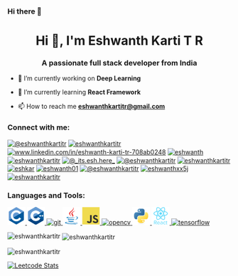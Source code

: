 ### Hi there 👋

<h1 align="center">Hi 👋, I'm Eshwanth Karti T R</h1>
<h3 align="center">A passionate full stack developer from India</h3>


- 🔭 I’m currently working on **Deep Learning**

- 🌱 I’m currently learning **React Framework**

- 📫 How to reach me **eshwanthkartitr@gmail.com**

<h3 align="left">Connect with me:</h3>
<p align="left">
<a href="https://codepen.io/@eshwanthkartitr" target="blank"><img align="center" src="https://raw.githubusercontent.com/rahuldkjain/github-profile-readme-generator/master/src/images/icons/Social/codepen.svg" alt="@eshwanthkartitr" height="30" width="40" /></a>
<a href="https://dev.to/eshwanthkartitr" target="blank"><img align="center" src="https://raw.githubusercontent.com/rahuldkjain/github-profile-readme-generator/master/src/images/icons/Social/devto.svg" alt="eshwanthkartitr" height="30" width="40" /></a>
<a href="https://linkedin.com/in/www.linkedin.com/in/eshwanth-karti-tr-708ab0248" target="blank"><img align="center" src="https://raw.githubusercontent.com/rahuldkjain/github-profile-readme-generator/master/src/images/icons/Social/linked-in-alt.svg" alt="www.linkedin.com/in/eshwanth-karti-tr-708ab0248" height="30" width="40" /></a>
<a href="https://stackoverflow.com/users/eshwanth" target="blank"><img align="center" src="https://raw.githubusercontent.com/rahuldkjain/github-profile-readme-generator/master/src/images/icons/Social/stack-overflow.svg" alt="eshwanth" height="30" width="40" /></a>
<a href="https://codesandbox.com/eshwanthkartitr" target="blank"><img align="center" src="https://raw.githubusercontent.com/rahuldkjain/github-profile-readme-generator/master/src/images/icons/Social/codesandbox.svg" alt="eshwanthkartitr" height="30" width="40" /></a>
<a href="https://instagram.com/@_its.esh.here_" target="blank"><img align="center" src="https://raw.githubusercontent.com/rahuldkjain/github-profile-readme-generator/master/src/images/icons/Social/instagram.svg" alt="@_its.esh.here_" height="30" width="40" /></a>
<a href="https://medium.com/@eshwanthkartitr" target="blank"><img align="center" src="https://raw.githubusercontent.com/rahuldkjain/github-profile-readme-generator/master/src/images/icons/Social/medium.svg" alt="@eshwanthkartitr" height="30" width="40" /></a>
<a href="https://www.hackerrank.com/eshwanthkartitr" target="blank"><img align="center" src="https://raw.githubusercontent.com/rahuldkjain/github-profile-readme-generator/master/src/images/icons/Social/hackerrank.svg" alt="eshwanthkartitr" height="30" width="40" /></a>
<a href="https://codeforces.com/profile/eshkar" target="blank"><img align="center" src="https://raw.githubusercontent.com/rahuldkjain/github-profile-readme-generator/master/src/images/icons/Social/codeforces.svg" alt="eshkar" height="30" width="40" /></a>
<a href="https://www.leetcode.com/eshwanth01" target="blank"><img align="center" src="https://raw.githubusercontent.com/rahuldkjain/github-profile-readme-generator/master/src/images/icons/Social/leet-code.svg" alt="eshwanth01" height="30" width="40" /></a>
<a href="https://www.hackerearth.com/@eshwanthkartitr" target="blank"><img align="center" src="https://raw.githubusercontent.com/rahuldkjain/github-profile-readme-generator/master/src/images/icons/Social/hackerearth.svg" alt="@eshwanthkartitr" height="30" width="40" /></a>
<a href="https://auth.geeksforgeeks.org/user/eshwanthxx5j" target="blank"><img align="center" src="https://raw.githubusercontent.com/rahuldkjain/github-profile-readme-generator/master/src/images/icons/Social/geeks-for-geeks.svg" alt="eshwanthxx5j" height="30" width="40" /></a>
<a href="https://www.topcoder.com/members/eshwanthkartitr" target="blank"><img align="center" src="https://raw.githubusercontent.com/rahuldkjain/github-profile-readme-generator/master/src/images/icons/Social/topcoder.svg" alt="eshwanthkartitr" height="30" width="40" /></a>
</p>

<h3 align="left">Languages and Tools:</h3>
<p align="left"> <a href="https://www.cprogramming.com/" target="_blank" rel="noreferrer"> <img src="https://raw.githubusercontent.com/devicons/devicon/master/icons/c/c-original.svg" alt="c" width="40" height="40"/> </a> <a href="https://www.w3schools.com/cpp/" target="_blank" rel="noreferrer"> <img src="https://raw.githubusercontent.com/devicons/devicon/master/icons/cplusplus/cplusplus-original.svg" alt="cplusplus" width="40" height="40"/> </a> <a href="https://git-scm.com/" target="_blank" rel="noreferrer"> <img src="https://www.vectorlogo.zone/logos/git-scm/git-scm-icon.svg" alt="git" width="40" height="40"/> </a> <a href="https://www.java.com" target="_blank" rel="noreferrer"> <img src="https://raw.githubusercontent.com/devicons/devicon/master/icons/java/java-original.svg" alt="java" width="40" height="40"/> </a> <a href="https://developer.mozilla.org/en-US/docs/Web/JavaScript" target="_blank" rel="noreferrer"> <img src="https://raw.githubusercontent.com/devicons/devicon/master/icons/javascript/javascript-original.svg" alt="javascript" width="40" height="40"/> </a> <a href="https://opencv.org/" target="_blank" rel="noreferrer"> <img src="https://www.vectorlogo.zone/logos/opencv/opencv-icon.svg" alt="opencv" width="40" height="40"/> </a> <a href="https://www.python.org" target="_blank" rel="noreferrer"> <img src="https://raw.githubusercontent.com/devicons/devicon/master/icons/python/python-original.svg" alt="python" width="40" height="40"/> </a> <a href="https://reactjs.org/" target="_blank" rel="noreferrer"> <img src="https://raw.githubusercontent.com/devicons/devicon/master/icons/react/react-original-wordmark.svg" alt="react" width="40" height="40"/> </a> <a href="https://www.tensorflow.org" target="_blank" rel="noreferrer"> <img src="https://www.vectorlogo.zone/logos/tensorflow/tensorflow-icon.svg" alt="tensorflow" width="40" height="40"/> </a> </p>

<p><img align="left" src="https://github-readme-stats.vercel.app/api/top-langs?username=eshwanthkartitr&show_icons=true&locale=en&layout=compact" alt="eshwanthkartitr" /></p>

<p>&nbsp;<img align="center" src="https://github-readme-stats.vercel.app/api?username=eshwanthkartitr&show_icons=true&locale=en" alt="eshwanthkartitr" /></p>

<p><img align="center" src="https://github-readme-streak-stats.herokuapp.com/?user=eshwanthkartitr&" alt="eshwanthkartitr" /></p>

[![Leetcode Stats](https://leetcard.jacoblin.cool/eshwanth01)](https://leetcode.com/eshwanth01)

